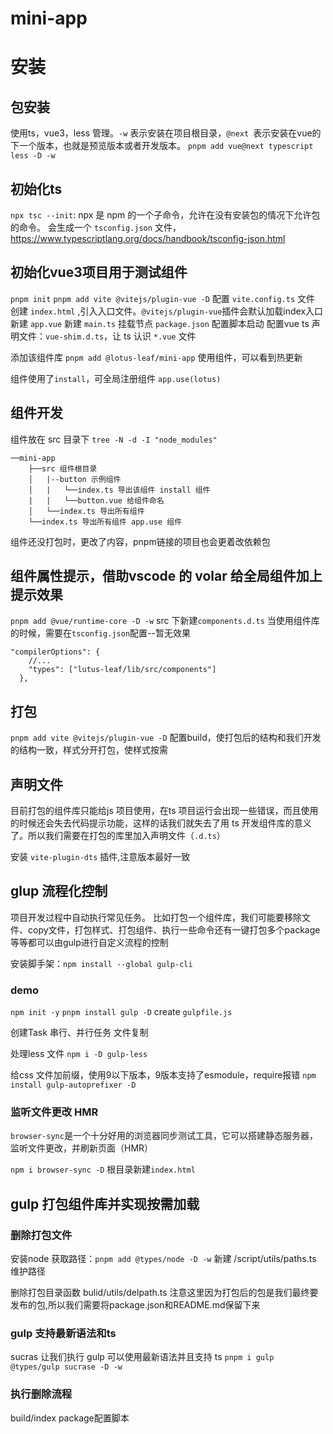 # mini-app
# 安装
## 包安装
使用ts，vue3，less 管理。`-w` 表示安装在项目根目录，`@next `表示安装在vue的下一个版本，也就是预览版本或者开发版本。
`pnpm add vue@next typescript less -D -w`

## 初始化ts
`npx tsc --init`: npx 是 npm 的一个子命令，允许在没有安装包的情况下允许包的命令。
会生成一个 `tsconfig.json` 文件，https://www.typescriptlang.org/docs/handbook/tsconfig-json.html

## 初始化vue3项目用于测试组件
`pnpm init`
`pnpm add vite @vitejs/plugin-vue -D`
配置 `vite.config.ts` 文件
创建 `index.html` ,引入入口文件。`@vitejs/plugin-vue`插件会默认加载index入口
新建 `app.vue`
新建 `main.ts` 挂载节点
`package.json` 配置脚本启动
配置vue ts 声明文件：`vue-shim.d.ts`，让 ts 认识 `*.vue` 文件

添加该组件库 `pnpm add @lotus-leaf/mini-app`
使用组件，可以看到热更新

组件使用了`install`，可全局注册组件
`app.use(lotus)`

## 组件开发
组件放在 src 目录下
`tree -N -d -I "node_modules" `
```
──mini-app
    ├──src 组件根目录 
    │   |--button 示例组件
    │   |   └──index.ts 导出该组件 install 组件
    |   |   └──button.vue 给组件命名
    │   └──index.ts 导出所有组件
    └──index.ts 导出所有组件 app.use 组件
```
组件还没打包时，更改了内容，pnpm链接的项目也会更着改依赖包

## 组件属性提示，借助vscode 的 volar 给全局组件加上提示效果
`pnpm add @vue/runtime-core -D -w`
src 下新建`components.d.ts`
当使用组件库的时候，需要在`tsconfig.json`配置--暂无效果
```
"compilerOptions": {
    //...
    "types": ["lutus-leaf/lib/src/components"]
  },
```

## 打包
`pnpm add vite @vitejs/plugin-vue -D`
配置build，使打包后的结构和我们开发的结构一致，样式分开打包，使样式按需

## 声明文件
目前打包的组件库只能给js 项目使用，在ts 项目运行会出现一些错误，而且使用的时候还会失去代码提示功能，这样的话我们就失去了用 ts 开发组件库的意义了。所以我们需要在打包的库里加入声明文件（`.d.ts`）

安装 `vite-plugin-dts` 插件,注意版本最好一致

## glup 流程化控制
项目开发过程中自动执行常见任务。
比如打包一个组件库，我们可能要移除文件、copy文件，打包样式、打包组件、执行一些命令还有一键打包多个package等等都可以由gulp进行自定义流程的控制

安装脚手架：`npm install --global gulp-cli`

### demo
`npm init -y`
`pnpm install gulp -D`
create `gulpfile.js`

创建Task
串行、并行任务
文件复制

处理less 文件
`npm i -D gulp-less`

给css 文件加前缀，使用9以下版本，9版本支持了esmodule，require报错
`npm install gulp-autoprefixer -D`

### 监听文件更改 HMR
`browser-sync`是一个十分好用的浏览器同步测试工具，它可以搭建静态服务器，监听文件更改，并刷新页面（HMR）

`npm i browser-sync -D`
根目录新建`index.html`

## gulp 打包组件库并实现按需加载

### 删除打包文件
安装node 获取路径：`pnpm add @types/node -D -w`
新建 /script/utils/paths.ts 维护路径

删除打包目录函数 bulid/utils/delpath.ts
注意这里因为打包后的包是我们最终要发布的包,所以我们需要将package.json和README.md保留下来

### gulp 支持最新语法和ts
 sucras 让我们执行 gulp 可以使用最新语法并且支持 ts
`pnpm i gulp @types/gulp sucrase -D -w`

### 执行删除流程
build/index
package配置脚本



